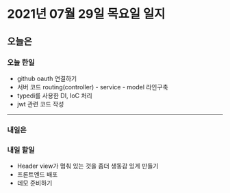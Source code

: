 # 2021년 07월 29일 목요일 일지

## 오늘은

### 오늘 한일

- github oauth 연결하기
- 서버 코드 routing(controller) - service - model 라인구축
- typedi를 사용한 DI, IoC 처리
- jwt 관련 코드 작성

---

### 내일은

### 내일 할일

- Header view가 멈춰 있는 것을 좀더 생동감 있게 만들기
- 프론트엔드 배포
- 데모 준비하기